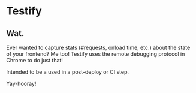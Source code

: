 # Testify

## Wat.

Ever wanted to capture stats (#requests, onload time, etc.) about the state of your frontend? Me too!
Testify uses the remote debugging protocol in Chrome to do just that!

Intended to be a used in a post-deploy or CI step.

Yay-hooray!
